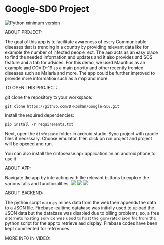 # Google-SDG Project


![Python minimum version](https://img.shields.io/badge/Python-3.8%2B-brightgreen)

ABOUT PROJECT:

The goal of this app is to facilitate awareness of every Communicable diseases that is trending in a country by providing relevant data like for example the number of infected people, ect. The app acts as an easy place to find the needed information and updates and it also provides and SOS feature and a tab for advices. For this demo, we used Mauritius as an example and COVID-19 as a main priority and other recently trended diseases such as Malaria and more. The app could be further improved to provide more information such as a map and more.

TO OPEN THIS PROJECT:

git clone the repository to your workspace:
```
git clone https://github.com/D-Roshan/Google-SDG.git
```
Install the required dependencies:
```
pip install -r requirements.txt
```

Next, open the `dinfosease` folder in android studio.
Sync project with gradle files if necessary.
Choose emulator, then click on run project and project will be opened and run.

You can also install the dinfosease.apk application on an android phone to use it

ABOUT APP:

Navigate the app by interacting with the relevant buttons to explore the various tabs and functionalities.
![](https://i.imgur.com/hvzsFoC.jpg) 
![](https://i.imgur.com/1sDB7te.jpg)
![](https://i.imgur.com/Ouyyyqe.jpg)

ABOUT BACKEND:

The python script `main.py` mines data from the web then appends the data to a JSON file.
Firebase realtime database was initially used to upload the JSON data but the database was disabled due to billing problems, so,
a free alternate hosting service was used to host the generated json file from the python script for the app to retrieve and display. Firebase codes have been kept commented for references.

MORE INFO IN VIDEO:
